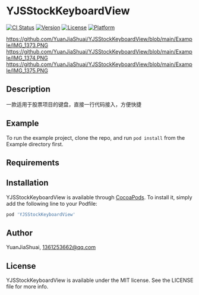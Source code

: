 # YJSStockKeyboardView

[![CI Status](https://img.shields.io/travis/YuanJiaShuai/YJSStockKeyboardView.svg?style=flat)](https://travis-ci.org/YuanJiaShuai/YJSStockKeyboardView)
[![Version](https://img.shields.io/cocoapods/v/YJSStockKeyboardView.svg?style=flat)](https://cocoapods.org/pods/YJSStockKeyboardView)
[![License](https://img.shields.io/cocoapods/l/YJSStockKeyboardView.svg?style=flat)](https://cocoapods.org/pods/YJSStockKeyboardView)
[![Platform](https://img.shields.io/cocoapods/p/YJSStockKeyboardView.svg?style=flat)](https://cocoapods.org/pods/YJSStockKeyboardView)

https://github.com/YuanJiaShuai/YJSStockKeyboardView/blob/main/Example/IMG_1373.PNG
https://github.com/YuanJiaShuai/YJSStockKeyboardView/blob/main/Example/IMG_1374.PNG
https://github.com/YuanJiaShuai/YJSStockKeyboardView/blob/main/Example/IMG_1375.PNG
## Description
一款适用于股票项目的键盘，直接一行代码接入，方便快捷



## Example

To run the example project, clone the repo, and run `pod install` from the Example directory first.

## Requirements

## Installation

YJSStockKeyboardView is available through [CocoaPods](https://cocoapods.org). To install
it, simply add the following line to your Podfile:

```ruby
pod 'YJSStockKeyboardView'
```

## Author

YuanJiaShuai, 1361253662@qq.com

## License

YJSStockKeyboardView is available under the MIT license. See the LICENSE file for more info.
